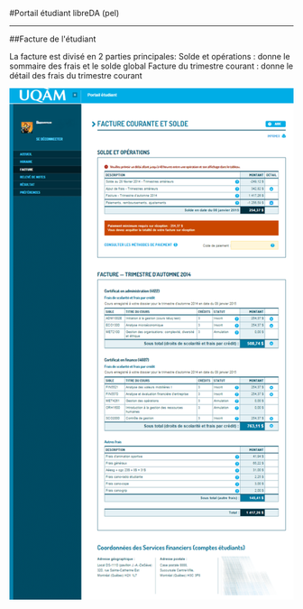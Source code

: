 
#Portail étudiant libreDA (pel)
___
 
##Facture de l'étudiant

La facture est divisé en 2 parties principales:
    Solde et opérations : donne le sommaire des frais et le solde global
    Facture du trimestre courant : donne le détail des frais du trimestre courant

 ![demo1](./facture1.png?raw=true "Exemple de facture")


